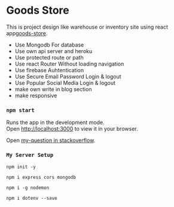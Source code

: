 # Goods Store

This is project design like warehouse or inventory site using react app[goods-store](https://goods-store-49d6a.web.app/login).

* Use Mongodb For database
* Use own api server and heroku
* Use protected route or path
* Use react Router Without loading navigation
* Use firebase Auhtentication
* Use Secure Email Password Login & logout
* Use Popular Social Media Login & logout
* make own write in blog section
* make responsive

### `npm start`

Runs the app in the development mode.\
Open [http://localhost:3000](http://localhost:3000) to view it in your browser.

Open [my-question in stackoverflow](https://stackoverflow.com/questions/72102819/how-to-manage-or-control-grid-layout-with-button).

### `My Server Setup`

```Js
npm init -y
```
```Js
npm i express cors mongodb
```
```Js
npm i -g nodemon
```
```Js
npm i dotenv --save
```